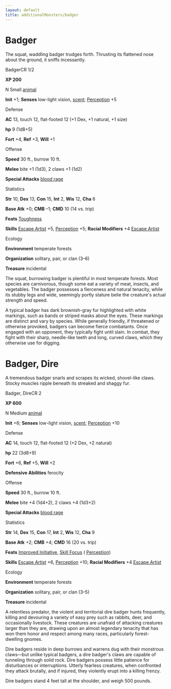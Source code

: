 ```yaml
---
layout: default
title: additionalMonsters/badger
---
```

# Badger

The squat, waddling badger trudges forth. Thrusting its flattened nose about the ground, it sniffs incessantly.

BadgerCR 1/2

**XP 200**

N Small [animal](monsters/creatureTypes#_animal)

**Init** +1; **Senses** low-light vision, [scent](monsters/universalMonsterRules#_scent); [Perception](additionalMonsters/../skills/perception#_perception) +5

Defense

**AC** 13, touch 12, flat-footed 12 (+1 Dex, +1 natural, +1 size)

**hp** 9 (1d8+5)

**Fort** +4, **Ref** +3, **Will** +1

Offense

**Speed** 30 ft., burrow 10 ft.

**Melee** bite +1 (1d3), 2 claws +1 (1d2)

**Special Attacks** [blood rage](monsters/universalMonsterRules#_blood-rage)

Statistics

**Str** 10, **Dex** 13, **Con** 15, **Int** 2, **Wis** 12, **Cha** 6

**Base Atk** +0; **CMB** –1; **CMD** 10 (14 vs. trip)

**Feats** [Toughness](additionalMonsters/../feats#_toughness)

**Skills** [Escape Artist](additionalMonsters/../skills/escapeArtist#_escape-artist) +5, [Perception](additionalMonsters/../skills/perception#_perception) +5; **Racial Modifiers** +4 [Escape Artist](additionalMonsters/../skills/escapeArtist#_escape-artist)

Ecology

**Environment** temperate forests

**Organization** solitary, pair, or clan (3–6)

**Treasure** incidental

The squat, burrowing badger is plentiful in most temperate forests. Most species are carnivorous, though some eat a variety of meat, insects, and vegetables. The badger possesses a fierceness and natural tenacity, while its stubby legs and wide, seemingly portly stature belie the creature's actual strength and speed.

A typical badger has dark brownish-gray fur highlighted with white markings, such as bands or striped masks about the eyes. These markings are distinct and vary by species. While generally friendly, if threatened or otherwise provoked, badgers can become fierce combatants. Once engaged with an opponent, they typically fight until slain. In combat, they fight with their sharp, needle-like teeth and long, curved claws, which they otherwise use for digging.

# Badger, Dire

A tremendous badger snarls and scrapes its wicked, shovel-like claws. Stocky muscles ripple beneath its streaked and shaggy fur.

Badger, DireCR 2

**XP 600**

N Medium [animal](monsters/creatureTypes#_animal)

**Init** +6; **Senses** low-light vision, [scent](monsters/universalMonsterRules#_scent); [Perception](additionalMonsters/../skills/perception#_perception) +10

Defense

**AC** 14, touch 12, flat-footed 12 (+2 Dex, +2 natural)

**hp** 22 (3d8+9)

**Fort** +6, **Ref** +5, **Will** +2

**Defensive Abilities** ferocity

Offense

**Speed** 30 ft., burrow 10 ft.

**Melee** bite +4 (1d4+2), 2 claws +4 (1d3+2)

**Special Attacks** [blood rage](monsters/universalMonsterRules#_blood-rage)

Statistics

**Str** 14, **Dex** 15, **Con** 17, **Int** 2, **Wis** 12, **Cha** 9

**Base Atk** +2; **CMB** +4; **CMD** 16 (20 vs. trip)

**Feats** [Improved Initiative](additionalMonsters/../feats#_improved-initiative), [Skill Focus](additionalMonsters/../feats#_skill-focus) ( [Perception](additionalMonsters/../skills/perception#_perception))

**Skills** [Escape Artist](additionalMonsters/../skills/escapeArtist#_escape-artist) +6, [Perception](additionalMonsters/../skills/perception#_perception) +10; **Racial Modifiers** +4 [Escape Artist](additionalMonsters/../skills/escapeArtist#_escape-artist)

Ecology

**Environment** temperate forests

**Organization** solitary, pair, or clan (3–5)

**Treasure** incidental

A relentless predator, the violent and territorial dire badger hunts frequently, killing and devouring a variety of easy prey such as rabbits, deer, and occasionally livestock. These creatures are unafraid of attacking creatures larger than they are, drawing upon an almost legendary tenacity that has won them honor and respect among many races, particularly forest-dwelling gnomes.

Dire badgers reside in deep burrows and warrens dug with their monstrous claws—but unlike typical badgers, a dire badger's claws are capable of tunneling through solid rock. Dire badgers possess little patience for disturbances or interruptions. Utterly fearless creatures, when confronted they attack brutally, and if injured, they violently erupt into a killing frenzy.

Dire badgers stand 4 feet tall at the shoulder, and weigh 500 pounds.

